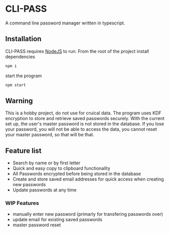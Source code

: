 # CLI-PASS

A command line password manager written in typescript.

## Installation

CLI-PASS requires [NodeJS](https://nodejs.org/en) to run.
From the root of the project install dependencies

```bash
npm i
```
start the program

```bash
npm start
```

## Warning
This is a hobby project, do not use for cruical data. The program uses KDF encryption to store and retrieve saved passwords
securely. With the current set up, the user's master password is not stored in the database. If you lose your password, you will
not be able to access the data, you cannot reset your master password, so that will be that.

## Feature list

- Search by name or by first letter
- Quick and easy copy to clipboard functionality
- All Passwords encrypted before being stored in the database
- Create and store saved email addresses for quick access when creating new passwords
- Update passwords at any time

### WIP Features
- manually enter new password (primarly for transfering passwords over) 
- update email for existing saved passwords 
- master password reset
